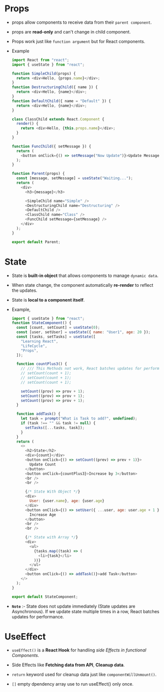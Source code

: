 # Props

- props allow components to receive data from their `parent component`.
- props are **read-only** and can't change in child component.
- Props work just like `function argument` but for React components.

- Example

  ```js
  import React from "react";
  import { useState } from "react";

  function SimpleChild(props) {
    return <div>Hello, {props.name}</div>;
  }
  function DestructuringChild({ name }) {
    return <div>Hello, {name}</div>;
  }
  function DefaultChild({ name = "Default" }) {
    return <div>Hello, {name}</div>;
  }

  class ClassChild extends React.Component {
    render() {
      return <div>Hello, {this.props.name}</div>;
    }
  }

  function FuncChild({ setMessage }) {
    return (
      <button onClick={() => setMessage("Now Update")}>Update Message</button>
    );
  }

  function Parent(props) {
    const [message, setMessage] = useState("Waiting...");
    return (
      <div>
        <h3>{message}</h3>

        <SimpleChild name="Simple" />
        <DestructuringChild name="Destructuring" />
        <DefaultChild />
        <ClassChild name="Class" />
        <FuncChild setMessage={setMessage} />
      </div>
    );
  }

  export default Parent;
  ```

# State

- State is **built-in object** that allows components to manage `dynamic data`.
- When state change, the component automatically **re-render** to reflect the updates.
- State is **local to a component itself**.

- Example,

  ```js
  import { useState } from "react";
  function StateComponent() {
    const [count, setCount] = useState(0);
    const [user, setUser] = useState({ name: "User1", age: 20 });
    const [tasks, setTasks] = useState([
      "Learning React",
      "LifeCycle",
      "Props",
    ]);

    function countPlus3() {
      // /// This Methods not work, React batches updates for performance.
      // setCount(count + 1);
      // setCount(count + 1);
      // setCount(count + 1);

      setCount((prov) => prov + 1);
      setCount((prov) => prov + 1);
      setCount((prov) => prov + 1);
    }

    function addTask() {
      let task = prompt("What is Task to add?", undefined);
      if (task !== "" && task != null) {
        setTasks([...tasks, task]);
      }
    }
    return (
      <>
        <h2>State</h2>
        <div>{count}</div>
        <button onClick={() => setCount((prev) => prev + 1)}>
          Update Count
        </button>
        <button onClick={countPlus3}>Increase by 3</button>
        <br />
        <br />

        {/* State With Object */}
        <div>
          User: {user.name}, age: {user.age}
        </div>
        <button onClick={() => setUser({ ...user, age: user.age + 1 })}>
          Increase Age
        </button>
        <br />
        <br />

        {/* State with Array */}
        <div>
          <ul>
            {tasks.map((task) => (
              <li>{task}</li>
            ))}
          </ul>
        </div>
        <button onClick={() => addTask()}>add Task</button>
      </>
    );
  }

  export default StateComponent;
  ```

- **`Note`** :- State does not update immediately (State updates are Asynchronous). If we update state multiple times in a row, React batches updates for performance.

# UseEffect

- `useEffect()` is a **React Hook** for handling _side Effects in functional Components_.
- Side Effects like **Fetching data from API**, **Cleanup data**.

- `return` keyword used for cleanup data just like `componentWillUnmount()`.
- `[]` empty dpendency array use to run useEffect() only once.

```js

```
